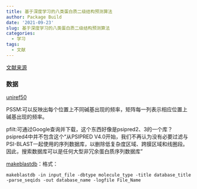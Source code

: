 ```yaml
---
title: 基于深度学习的八类蛋白质二级结构预测算法
author: Package Build
date: '2021-09-23'
slug: 基于深度学习的八类蛋白质二级结构预测算法
categories:
  - 学习
tags:
  - 文献
---
```

[文献来源](http://www.hzlib.net:7080/rwt/CNKI/https/NNYHGLUDN3WXTLUPMW4A/kcms/detail/detail.aspx?dbcode=CJFD&dbname=CJFDLAST2017&filename=JSJY201705054&uniplatform=NZKPT&v=E%25mmd2BFQSieGrOE8HzaH7AzUb0wjW5I5%25mmd2BBaY8VLBOrcngd15PP%25mmd2F%25mmd2Fe%25mmd2Fk4R7dvbX3KPssF)

### 数据

[uniref50](https://www.uniprot.org/downloads)

PSSM:可以反映出每个位置上不同碱基出现的频率，矩阵每一列表示相应位置上碱基出现的频率。

pfilt:可通过Google查询并下载，这个东西好像是psipred2、3的一个库？psipred4中并不包含这个“从PSIPRED V4.0开始，我们不再认为没有必要过滤与PSI-BLAST一起使用的序列数据库，以删除低复杂度区域、跨膜区域和线圈段。因此，搜索数据库可以是任何大型非冗余蛋白质序列数据库”

[makeblastdb](https://blog.csdn.net/likelet/article/details/7567426)：格式：

```
makeblastdb -in input_file -dbtype molecule_type -title database_title -parse_seqids -out database_name -logfile File_Name
```

